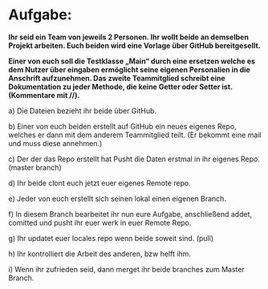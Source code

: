 # Aufgabe:

**Ihr seid ein Team von jeweils 2 Personen. Ihr wollt beide an demselben Projekt arbeiten. Euch beiden wird eine Vorlage über GitHub bereitgesellt.**

**Einer von euch soll die Testklasse „Main“ durch eine ersetzen welche es dem Nutzer über eingaben ermöglicht seine eigenen Personalien in die Anschrift aufzunehmen. Das zweite Teammitglied schreibt eine Dokumentation zu jeder Methode, die keine Getter oder Setter ist. (Kommentare mit //).**


a)	Die Dateien bezieht ihr beide über GitHub.

b)	Einer von euch beiden erstellt auf GitHub ein neues eigenes Repo, welches er dann mit dem anderem Teammitglied teilt. (Er bekommt eine mail und muss diese annehmen.)

c)	Der der das Repo erstellt hat Pusht die Daten erstmal in ihr eigenes Repo. (master branch)

d)	Ihr beide clont euch jetzt euer eigenes Remote repo.

e)	Jeder von euch erstellt sich seinen lokal einen eigenen Branch.

f)	In diesem Branch bearbeitet ihr nun eure Aufgabe, anschließend addet, comitted und pusht ihr euer werk in euer Remote Repo.

g)	Ihr updatet euer locales repo wenn beide soweit sind. (pull)

h)	Ihr kontrolliert die Arbeit des anderen, bzw helft ihm.

i)	Wenn ihr zufrieden seid, dann merget ihr beide branches zum Master Branch.
